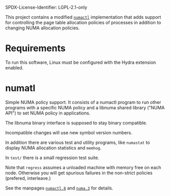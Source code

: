 SPDX-License-Identifier: LGPL-2.1-only

This project contains a modified [`numactl`](https://github.com/numactl/numactl) 
implementation that adds support for controlling the page table allocation 
policies of processes in addition to changing NUMA allocation policies. 

# Requirements
To run this software, Linux must be configured with the Hydra extension enabled.

# numatl

Simple NUMA policy support. It consists of a numactl program to run other
programs with a specific NUMA policy and a libnuma shared library ("NUMA API")
to set NUMA policy in applications.

The libnuma binary interface is supposed to stay binary compatible.

Incompatible changes will use new symbol version numbers.

In addition there are various test and utility programs, like `numastat` to
display NUMA allocation statistics and `memhog`.

In `test/` there is a small regression test suite.

Note that `regress` assumes a unloaded machine with memory free on each node.
Otherwise you will get spurious failures in the non-strict policies (prefered,
interleave.)

See the manpages [`numactl.8`](https://linux.die.net/man/8/numactl) and
[`numa.3`](https://linux.die.net/man/3/numa) for details.

